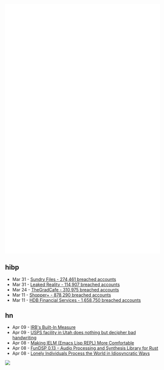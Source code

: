 ![Metrics](https://raw.githubusercontent.com/phixion/phixion/master/metrics.svg)

## hibp

<!--
for https://github.com/phixion/phixion/blob/main/.github/workflows/feeds.yml
-->
<!--START_SECTION:haveibeenpwnd-->
- Mar 31 - [Sundry Files - 274,461 breached accounts](https://haveibeenpwned.com/PwnedWebsites#SundryFiles)
- Mar 31 - [Leaked Reality - 114,907 breached accounts](https://haveibeenpwned.com/PwnedWebsites#LeakedReality)
- Mar 24 - [TheGradCafe - 310,975 breached accounts](https://haveibeenpwned.com/PwnedWebsites#TheGradCafe)
- Mar 11 - [Shopper+ - 878,290 breached accounts](https://haveibeenpwned.com/PwnedWebsites#ShopperPlus)
- Mar 11 - [HDB Financial Services - 1,658,750 breached accounts](https://haveibeenpwned.com/PwnedWebsites#HDBFinancialServices)
<!--END_SECTION:haveibeenpwnd-->

## hn

<!--
for https://github.com/phixion/phixion/blob/main/.github/workflows/feeds.yml
-->
<!--START_SECTION:hn-->
- Apr 09 - [IRB&#x27;s Built-In Measure](https://jemma.dev/blog/irb-measure)
- Apr 09 - [USPS facility in Utah does nothing but decipher bad handwriting](https://kutv.com/news/eye-on-utah/what-happens-to-mail-with-band-handwriting-united-states-postal-service-letter-carrier-usps-mailwoman-mailman-cursive-taught-in-schools-unreadable-print-envelopes-undeliverable-packages-salt-lake-city-utah)
- Apr 08 - [Making IELM (Emacs Lisp REPL) More Comfortable](https://www.n16f.net/blog/making-ielm-more-comfortable/)
- Apr 08 - [FunDSP 0.13 – Audio Processing and Synthesis Library for Rust](https://crates.io/crates/fundsp/0.13.0)
- Apr 08 - [Lonely Individuals Process the World in Idiosyncratic Ways](https://journals.sagepub.com/doi/10.1177/09567976221145316)
<!--END_SECTION:hn-->

<!--
for https://yhype.me
-->
![](https://hit.yhype.me/github/profile?user_id=13013670)
